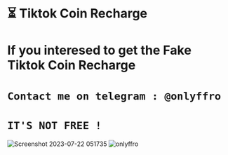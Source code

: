 # ⏳ Tiktok Coin Recharge

# If you interesed to get the Fake Tiktok Coin Recharge

# ```Contact me on telegram : @onlyffro```

# `IT'S NOT FREE !`

![Screenshot 2023-07-22 051735](https://github.com/hellowtf01/tiktok-coin-recharge/assets/98829459/292936b1-f7d0-4879-83cf-b28f2220a3b9)
![onlyffro](https://github.com/hellowtf01/tiktok-coin-recharge/assets/98829459/6b120b49-53c6-4639-8b61-8254e768be16)

